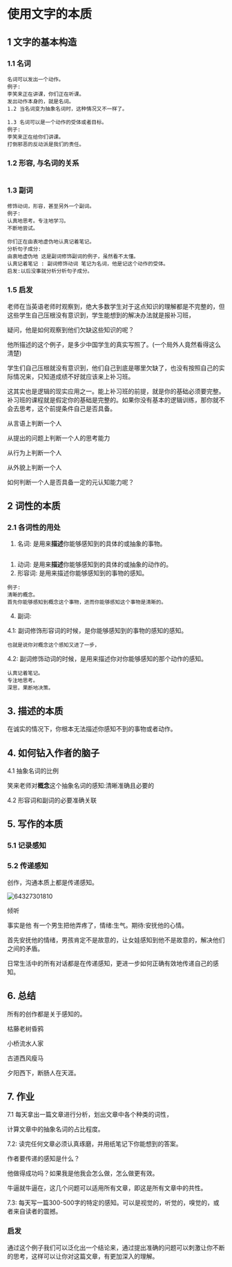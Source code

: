 # 使用文字的本质

## 1  文字的基本构造

### 1.1  名词

```
名词可以发出一个动作。
例子:
李笑来正在讲课，你们正在听课。
发出动作本身的，就是名词。	
1.2 当名词变为抽象名词时，这种情况又不一样了。

1.3 名词可以是一个动作的受体或者目标。
例子:
李笑来正在给你们讲课。
打倒邪恶的反动派是我们的责任。
```

### 1.2  形容, 与名词的关系

```

```

### 1.3  副词

```
修饰动词，形容，甚至另外一个副词。
例子:
认真地思考。专注地学习。
不断地尝试。

你们正在由衷地虚伪地认真记着笔记。
分析句子成分:
由衷地虚伪地 这是副词修饰副词的例子，虽然看不太懂。
认真记着笔记 : 副词修饰动词 笔记为名词，他是记这个动作的受体。
启发:以后没事就分析分析句子成分。
```

### 1.5  启发

老师在当英语老师时观察到，绝大多数学生对于这点知识的理解都是不完整的，但这些学生自己压根没有意识到，学生能想到的解决办法就是报补习班，



疑问，他是如何观察到他们欠缺这些知识的呢？

他所描述的这个例子，是多少中国学生的真实写照了。(一个局外人竟然看得这么清楚)

学生们自己压根就没有意识到，他们自己到底是哪里欠缺了，也没有按照自己的实际情况来，只知道成绩不好就应该来上补习班。

这其实也是逻辑的现实应用之一。能上补习班的前提，就是你的基础必须要完整。补习班的课程就是假定你的基础是完整的。如果你没有基本的逻辑训练，那你就不会去思考，这个前提条件自己是否具备。



从言语上判断一个人

从提出的问题上判断一个人的思考能力

从行为上判断一个人

从外貌上判断一个人

如何判断一个人是否具备一定的元认知能力呢？



## 2  词性的本质

### 2.1  各词性的用处

1.  名词:  是用来**描述**你能够感知到的具体的或抽象的事物。

```

```



1. 动词:  是用来**描述**你能够感知到的具体的或抽象的动作的。
2. 形容词:  是用来描述你能够感知到的事物的感知。

```
例子:
清晰的概念。
首先你能够感知到概念这个事物，进而你能够感知这个事物是清晰的。
```

4.  副词:  

4.1: 副词修饰形容词的时候，是你能够感知到的事物的感知的感知。

```
也就是说你对概念这个感知又进了一步，
```

4.2:  副词修饰动词的时候，是用来描述你对你能够感知的那个动作的感知。

```
认真记着笔记。
专注地思考。
深思，果断地决策。
```



## 3.  描述的本质

在诚实的情况下，你根本无法描述你感知不到的事物或者动作。





## 4.  如何钻入作者的脑子

4.1  抽象名词的比例

笑来老师对**概念**这个抽象名词的感知:清晰准确且必要的

4.2  形容词和副词的必要准确关联

## 5.  写作的本质

### 5.1  记录感知



### 5.2  传递感知

创作，沟通本质上都是传递感知。

![64327301810](C:\Users\彭逸钊\AppData\Local\Temp\1643273018101.png)



倾听

事实是他 有一个男生把他弄疼了，情绪:生气。期待:安抚他的心情。

首先安抚他的情绪，男孩肯定不是故意的，让女娃感知到他不是故意的，解决他们之间的矛盾。

日常生活中的所有对话都是在传递感知，更进一步如何正确有效地传递自己的感知。



## 6.  总结

所有的创作都是关于感知的。

枯藤老树昏鸦

小桥流水人家

古道西风瘦马

夕阳西下，断肠人在天涯。



## 7.  作业

7.1  每天拿出一篇文章进行分析，划出文章中各个种类的词性，

计算文章中的抽象名词的占比程度。

7.2:  读完任何文章必须认真琢磨，并用纸笔记下你能想到的答案。

作者要传递的感知是什么？

他做得成功吗？如果我是他我会怎么做，怎么做更有效。

牛逼就牛逼在，这几个问题可以适用所有文章，即这是所有文章中的共性。

7.3:  每天写一篇300-500字的特定的感知。可以是视觉的，听觉的，嗅觉的，或者来自读者的震撼。

### 启发

通过这个例子我们可以泛化出一个结论来，通过提出准确的问题可以刺激让你不断的思考，这样可以让你对这篇文章，有更加深入的理解。
